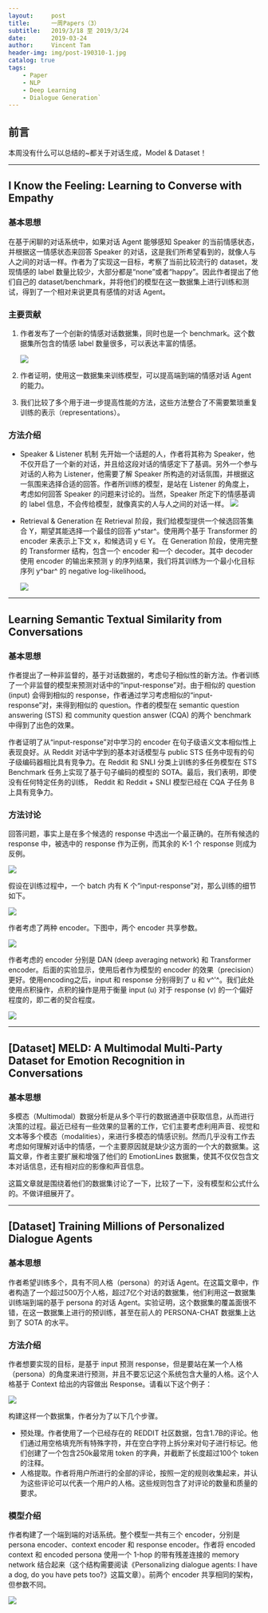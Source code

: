 ```yaml
---
layout:     post
title:      一周Papers（3）
subtitle:   2019/3/18 至 2019/3/24
date:       2019-03-24
author:     Vincent Tam
header-img: img/post-190310-1.jpg
catalog: true
tags:
    - Paper
    - NLP
    - Deep Learning
    - Dialogue Generation`
---
```


## 前言

本周没有什么可以总结的~都关于对话生成，Model & Dataset！



-----



## I Know the Feeling: Learning to Converse with Empathy

### 基本思想

在基于闲聊的对话系统中，如果对话 Agent 能够感知 Speaker 的当前情感状态，并根据这一情感状态来回答 Speaker 的对话，这是我们所希望看到的，就像人与人之间的对话一样。作者为了实现这一目标，考察了当前比较流行的 dataset，发现情感的 label 数量比较少，大部分都是“none”或者“happy”。因此作者提出了他们自己的 dataset/benchmark，并将他们的模型在这一数据集上进行训练和测试，得到了一个相对来说更具有感情的对话 Agent。

### 主要贡献

1. 作者发布了一个创新的情感对话数据集，同时也是一个 benchmark。这个数据集所包含的情感 label 数量很多，可以表达丰富的情感。

	![](https://raw.githubusercontent.com/VincentTam97/_BlogImgStorage/master/images/20190320103545.png)

2. 作者证明，使用这一数据集来训练模型，可以提高端到端的情感对话 Agent 的能力。
3. 我们比较了多个用于进一步提高性能的方法，这些方法整合了不需要繁琐重复训练的表示（representations）。

### 方法介绍

- Speaker & Listener 机制
	先开始一个话题的人，作者将其称为 Speaker，他不仅开启了一个新的对话，并且给这段对话的情感定下了基调。另外一个参与对话的人称为 Listener，他需要了解 Speaker 所构造的对话氛围，并根据这一氛围来选择合适的回答。作者所训练的模型，是站在 Listener 的角度上，考虑如何回答 Speaker 的问题来讨论的。当然，Speaker 所定下的情感基调的 label 信息，不会传给模型，就像真实的人与人之间的对话一样。
	![](https://raw.githubusercontent.com/VincentTam97/_BlogImgStorage/master/images/20190320102719.png)

- Retrieval & Generation
	在 Retrieval 阶段，我们给模型提供一个候选回答集合 Y，期望其能选择一个最佳的回答 y^star^。使用两个基于 Transformer 的 encoder 来表示上下文 x，和候选词 y ∈ Y。
	在 Generation 阶段，使用完整的 Transformer 结构，包含一个 encoder 和一个 decoder。其中 decoder 使用 encoder 的输出来预测 y 的序列结果，我们将其训练为一个最小化目标序列 y^bar^ 的 negative log-likelihood。

	![](https://raw.githubusercontent.com/VincentTam97/_BlogImgStorage/master/images/20190320111951.png)



-----



## Learning Semantic Textual Similarity from Conversations

### 基本思想

作者提出了一种非监督的，基于对话数据的，考虑句子相似性的新方法。作者训练了一个非监督的模型来预测对话中的“input-response”对。由于相似的 question (input) 会得到相似的 response，作者通过学习考虑相似的“input-response”对，来得到相似的 question。作者的模型在 semantic question answering (STS) 和 community question answer (CQA) 的两个 benchmark 中得到了出色的效果。

作者证明了从“input-response”对中学习的 encoder 在句子级语义文本相似性上表现良好。从 Reddit 对话中学到的基本对话模型与 public STS 任务中现有的句子级编码器相比具有竞争力。在 Reddit 和 SNLI 分类上训练的多任务模型在 STS Benchmark 任务上实现了基于句子编码的模型的 SOTA。最后，我们表明，即使没有任何特定任务的训练， Reddit 和 Reddit + SNLI 模型已经在 CQA 子任务 B 上具有竞争力。

### 方法讨论

回答问题，事实上是在多个候选的 response 中选出一个最正确的。在所有候选的 response 中，被选中的 response 作为正例，而其余的 K-1 个 response 则成为反例。

![](https://raw.githubusercontent.com/VincentTam97/_BlogImgStorage/master/images/20190321185426.png)

假设在训练过程中，一个 batch 内有 K 个“input-response”对，那么训练的细节如下。

![](https://raw.githubusercontent.com/VincentTam97/_BlogImgStorage/master/images/20190321185731.JPG)

作者考虑了两种 encoder。下图中，两个 encoder 共享参数。

![](https://raw.githubusercontent.com/VincentTam97/_BlogImgStorage/master/images/20190321191132.png)

作者考虑的 encoder 分别是 DAN (deep averaging network) 和 Transformer encoder。后面的实验显示，使用后者作为模型的 encoder 的效果（precision）更好。使用encoding之后，input 和 response 分别得到了 u 和 v^'^。我们此处使用点积操作，点积的操作是用于衡量 input (u) 对于 response (v) 的一个偏好程度的，即二者的契合程度。

![](https://raw.githubusercontent.com/VincentTam97/_BlogImgStorage/master/images/20190321190207.JPG)



-----



## [Dataset] MELD: A Multimodal Multi-Party Dataset for Emotion Recognition in Conversations

### 基本思想

多模态（Multimodal）数据分析是从多个平行的数据通道中获取信息，从而进行决策的过程。最近已经有一些效果的显著的工作，它们主要考虑利用声音、视觉和文本等多个模态（modalities），来进行多模态的情感识别。然而几乎没有工作去考虑如何理解对话中的情感，一个主要原因就是缺少这方面的一个大的数据集。这篇文章，作者主要扩展和增强了他们的 EmotionLines 数据集，使其不仅仅包含文本对话信息，还有相对应的影像和声音信息。

这篇文章就是围绕着他们的数据集讨论了一下，比较了一下，没有模型和公式什么的。不做详细展开了。



-----



## [Dataset] Training Millions of Personalized Dialogue Agents

### 基本思想

作者希望训练多个，具有不同人格（persona）的对话 Agent。在这篇文章中，作者构造了一个超过500万个人格，超过7亿个对话的数据集，他们利用这一数据集训练端到端的基于 persona 的对话 Agent。实验证明，这个数据集的覆盖面很不错，在这一数据集上进行的预训练，甚至在前人的 PERSONA-CHAT 数据集上达到了 SOTA 的水平。

### 方法介绍

作者想要实现的目标，是基于 input 预测 response，但是要站在某一个人格（persona）的角度来进行预测，并且不要忘记这个系统包含大量的人格。这个人格基于 Context 给出的内容做出 Response。请看以下这个例子：

![](https://raw.githubusercontent.com/VincentTam97/_BlogImgStorage/master/images/20190322183111.png)

构建这样一个数据集，作者分为了以下几个步骤。

-	预处理。作者使用了一个已经存在的 REDDIT 社区数据，包含1.7B的评论。他们通过用空格填充所有特殊字符，并在空白字符上拆分来对句子进行标记。他们创建了一个包含250k最常用 token 的字典，并截断了长度超过100个 token 的注释。
-	人格提取。作者将用户所进行的全部的评论，按照一定的规则收集起来，并认为这些评论可以代表一个用户的人格。这些规则包含了对评论的数量和质量的要求。

### 模型介绍

作者构建了一个端到端的对话系统。整个模型一共有三个 encoder，分别是 persona encoder、context encoder 和 response encoder。作者将 encoded context 和  encoded persona 使用一个 1-hop 的带有残差连接的 memory network 结合起来（这个结构需要阅读《Personalizing
dialogue agents: I have a dog, do you have pets too?》这篇文章）。前两个 encoder 共享相同的架构，但参数不同。

![](https://raw.githubusercontent.com/VincentTam97/_BlogImgStorage/master/images/20190322194259.png)

